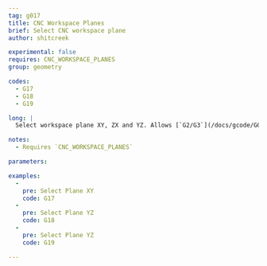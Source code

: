 ```yaml
---
tag: g017
title: CNC Workspace Planes
brief: Select CNC workspace plane
author: shitcreek

experimental: false
requires: CNC_WORKSPACE_PLANES
group: geometry

codes:
  - G17
  - G18
  - G19

long: |
  Select workspace plane XY, ZX and YZ. Allows [`G2/G3`](/docs/gcode/G002-G003.html) to operate in the selected plane when `CNC_WORKSPACE_PLANES` is enabled.

notes:
  - Requires `CNC_WORKSPACE_PLANES`

parameters:

examples:
  -
    pre: Select Plane XY
    code: G17
  -
    pre: Select Plane YZ
    code: G18
  -
    pre: Select Plane YZ
    code: G19

---
```

